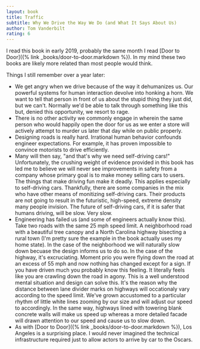 ```yaml
---
layout: book
title: Traffic
subtitle: Why We Drive the Way We Do (and What It Says About Us)
author: Tom Vanderbilt
rating: 6
---
```


I read this book in early 2019, probably the same month I read [Door to
Door]({% link _books/door-to-door.markdown %}).  In my mind these two books are
likely more related than most people would think.

Things I still remember over a year later:
* We get angry when we drive because of the way it dehumanizes us.  Our
  powerful systems for human interaction devolve into honking a horn.  We want
to tell that person in front of us about the stupid thing they just did, but we
can't.  Normally we'd be able to talk through something like this but, denied
this opportunity, we resort to rage.
* There is no other activity we commonly engage in wherein the same person who
  would happily open the door for us as we enter a store will actively
attempt to murder us later that day while on public properly.
* Designing roads is really hard.  Irrational human behavior confounds engineer
  expectations.  For example, it has proven impossible to convince motorists to
drive efficiently.
* Many will then say, "and that's why we need self-driving cars!"
  Unfortunately, the crushing weight of evidence provided in this book has led
me to believe we will never see improvements in safety from a company whose
primary goal is to make money selling cars to users.  The things that make
driving fun make it deadly.  This applies especially to self-driving cars.
Thankfully, there are some companies in the mix who have other means of
monitizing self-driving cars.  Their products are not going to result in the
futuristic, high-speed, extreme density many people invision.  The future of
self-driving cars, if it is safer that humans driving, will be slow.  Very slow.
* Engineering has failed us (and some of engineers actually know this).  Take
  two roads with the same 25 mph speed limit.  A neighborhood road with a
beautiful tree canopy and a North Carolina highway bisecting a rural town (I'm
pretty sure the example in the book actually uses my home state).  In the case
of the neighborhood we will naturally slow down becuase the design informs us
to do so.  In the case of the highway, it's excruciating.  Moment prio you were
flying down the road at an excess of 55 mph and now nothing has changed except
for a sign.  If you have driven much you probably know this feeling.  It
literally feels like you are crawling down the road in agony.  This is a well
understood mental situation and design can solve this.  It's the reason why the
distance between lane divider marks on highways will occationaly vary according
to the speed limit.  We've grown accustomed to a particular rhythm of little
white lines zooming by our size and will adjust our speed to accordingly.  In
the same way, highways lined with towering blank concrete walls will make us
speed up whereas a more detailed facade will drawn attention to our speed and
cause us to slow down.
* As with [Door to Door]({% link _books/door-to-door.markdown %}), Los Angeles
  is a surprising place.  I would never imagined the technical infrastructure
required just to allow actors to arrive by car to the Oscars.

